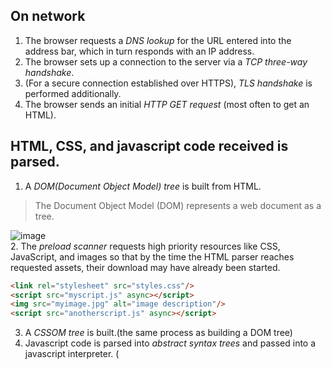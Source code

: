 ## On network
1. The browser requests a *DNS lookup* for the URL entered into the address bar, which in turn responds with an IP address.
2. The browser sets up a connection to the server via a *TCP three-way handshake*.
3. (For a secure connection established over HTTPS), *TLS handshake* is performed additionally.
4. The browser sends an initial *HTTP GET request* (most often to get an HTML).

## HTML, CSS, and javascript code received is parsed.
1. A *DOM(Document Object Model) tree* is built from HTML.
>The Document Object Model (DOM) represents a web document as a tree.

![image](https://user-images.githubusercontent.com/67142421/183269942-7f22e121-8549-4a51-b585-ddd479f10f61.png)<br>
2. The *preload scanner* requests high priority resources like CSS, JavaScript, and images so that by the time the HTML parser reaches requested assets, their download may have already been started.
~~~HTML
<link rel="stylesheet" src="styles.css"/>
<script src="myscript.js" async></script>
<img src="myimage.jpg" alt="image description"/>
<script src="anotherscript.js" async></script>
~~~
3. A *CSSOM tree* is built.(the same process as building a DOM tree)
4. Javascript code is parsed into *abstract syntax trees* and passed into a javascript interpreter. (<script> tags without an async or defer attribute block rendering to prevent showing a webpage without javascript.)
